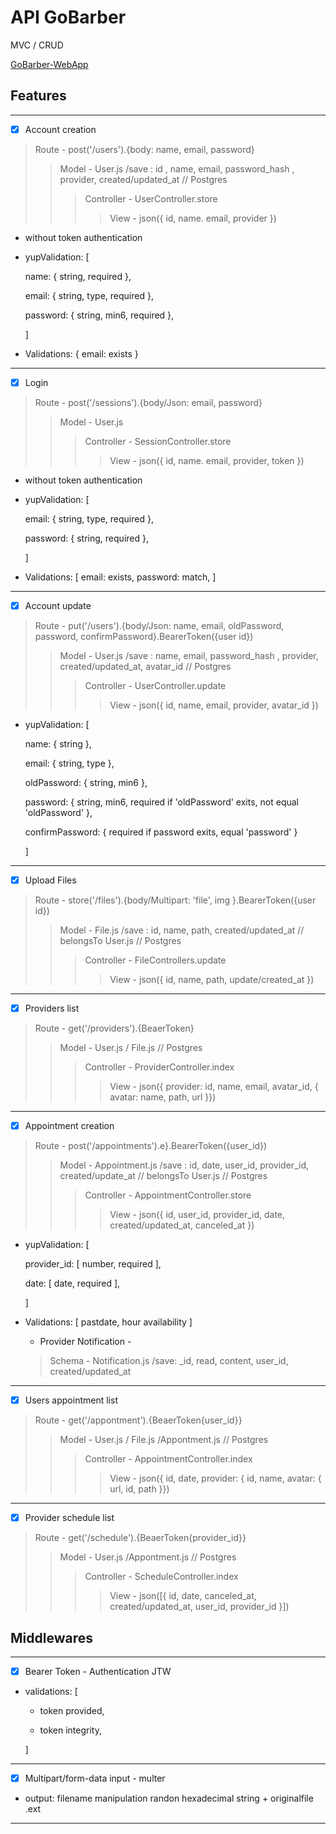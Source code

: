 # API GoBarber

MVC / CRUD

[GoBarber-WebApp](https://github.com/luiz504/GoBarber-Web)

## Features
---
 - [x] Account creation

 >Route - post('/users').{body: name, email, password}
 >>Model - User.js /save : id , name, email, password_hash , provider, created/updated_at // Postgres
 >>>Controller - UserController.store
 >>>>View - json({ id, name. email, provider })

 - without token authentication

 - yupValidation: [

   name: { string, required },

   email: { string, type, required },

   password: { string, min6, required },

    ]

 - Validations: { email: exists }
---
 - [x] Login
>Route - post('/sessions').{body/Json: email, password}
>>Model - User.js
>>>Controller - SessionController.store
>>>>View - json({ id, name. email, provider, token })

- without token authentication

 - yupValidation: [

   email: { string, type, required },

   password: { string, required },

    ]

- Validations: [
   email: exists,
   password: match,
   ]
---
 - [x] Account update

 >Route - put('/users').{body/Json: name, email, oldPassword, password, confirmPassword}.BearerToken({user id})
 >>Model - User.js /save : name, email, password_hash , provider, created/updated_at, avatar_id // Postgres
 >>>Controller - UserController.update
 >>>>View - json({ id, name, email, provider, avatar_id })

 - yupValidation: [

   name: { string },

   email: { string, type },

   oldPassword: { string, min6 },

   password: { string, min6, required if 'oldPassword' exits, not equal 'oldPassword' },

   confirmPassword: { required if password exits, equal 'password' }

    ]
 ---
 - [x] Upload Files

 >Route - store('/files').{body/Multipart: 'file', img }.BearerToken({user id})
 >>Model - File.js /save : id, name, path, created/updated_at // belongsTo User.js // Postgres
 >>>Controller - FileControllers.update
 >>>>View - json({ id, name, path, update/created_at })
---
 - [x] Providers list

 >Route - get('/providers').{BeaerToken}
 >>Model - User.js / File.js // Postgres
 >>>Controller - ProviderController.index
 >>>>View - json({ provider: id, name, email, avatar_id, { avatar: name, path, url }})
---
- [x] Appointment creation

 >Route - post('/appointments').e}.BearerToken({user_id})
 >>Model - Appointment.js /save : id, date, user_id, provider_id, created/update_at // belongsTo User.js // Postgres
 >>>Controller - AppointmentController.store
 >>>>View - json({ id, user_id, provider_id, date, created/updated_at, canceled_at })

 - yupValidation: [

   provider_id: [ number, required ],

   date: [ date, required ],

    ]

 - Validations: [
   pastdate,
   hour availability
    ]

    * Provider Notification -

    >Schema - Notification.js /save: _id, read, content, user_id, created/updated_at
 ---
 - [x] Users appointment list

 >Route - get('/appontment').{BeaerToken{user_id}}
 >>Model - User.js / File.js /Appontment.js // Postgres
 >>>Controller - AppointmentController.index
 >>>>View - json({ id, date, provider: { id, name, avatar: { url, id, path }})
 ---
 - [x] Provider schedule list

 >Route - get('/schedule').{BeaerToken{provider_id}}
 >>Model - User.js /Appontment.js // Postgres
 >>>Controller - ScheduleController.index
 >>>>View - json([{ id, date, canceled_at, created/updated_at, user_id, provider_id }])

  ## Middlewares
---
 - [x] Bearer Token - Authentication JTW
 - validations: [

    * token provided,

    * token integrity,

    ]

  ---
-[x] Multipart/form-data input - multer
- output: filename manipulation randon hexadecimal string + originalfile .ext

---



















